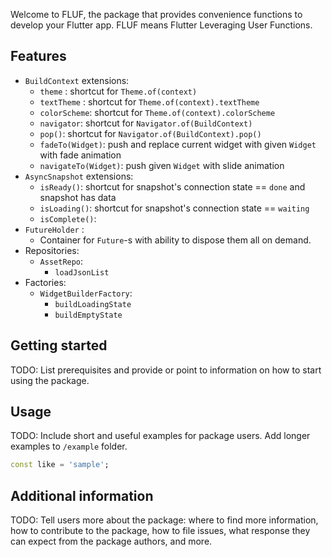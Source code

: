 <!--
This README describes the package. If you publish this package to pub.dev,
this README's contents appear on the landing page for your package.

For information about how to write a good package README, see the guide for
[writing package pages](https://dart.dev/guides/libraries/writing-package-pages).

For general information about developing packages, see the Dart guide for
[creating packages](https://dart.dev/guides/libraries/create-library-packages)
and the Flutter guide for
[developing packages and plugins](https://flutter.dev/developing-packages).
-->

Welcome to FLUF, the package that provides convenience functions to develop your Flutter app.
FLUF means Flutter Leveraging User Functions.

## Features
 - `BuildContext` extensions:
    - `theme` : shortcut for `Theme.of(context)`
    - `textTheme` : shortcut for `Theme.of(context).textTheme`
    - `colorScheme`: shortcut for `Theme.of(context).colorScheme`
    - `navigator`: shortcut for `Navigator.of(BuildContext)`
    - `pop()`: shortcut for `Navigator.of(BuildContext).pop()`
    - `fadeTo(Widget)`: push and replace current widget with given `Widget` with fade animation
    - `navigateTo(Widget)`: push given `Widget` with slide animation
- `AsyncSnapshot` extensions:
    - `isReady()`: shortcut for snapshot's connection state == `done` and snapshot has data
    - `isLoading()`: shortcut for snapshot's connection state == `waiting`
    - `isComplete()`: 
- `FutureHolder` : 
    - Container for `Future`-s with ability to dispose them all on demand.
- Repositories:
    - `AssetRepo`:
        - `loadJsonList`
- Factories:
    - `WidgetBuilderFactory`:
        - `buildLoadingState`
        - `buildEmptyState`


## Getting started

TODO: List prerequisites and provide or point to information on how to
start using the package.

## Usage

TODO: Include short and useful examples for package users. Add longer examples
to `/example` folder.

```dart
const like = 'sample';
```

## Additional information

TODO: Tell users more about the package: where to find more information, how to
contribute to the package, how to file issues, what response they can expect
from the package authors, and more.
